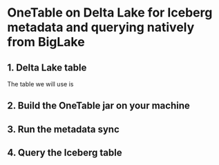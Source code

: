 # OneTable on Delta Lake for Iceberg metadata and querying natively from BigLake

## 1. Delta Lake table

The table we will use is 

## 2. Build the OneTable jar on your machine


## 3. Run the metadata sync


## 4. Query the Iceberg table 

